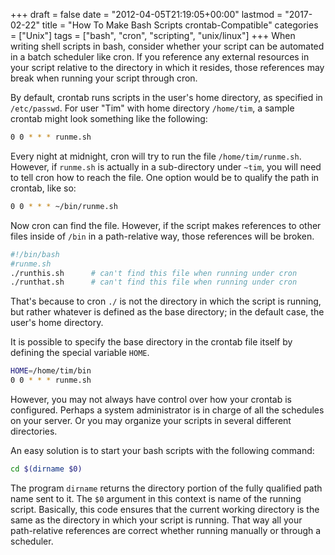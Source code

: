 +++
draft       = false
date        = "2012-04-05T21:19:05+00:00"
lastmod     = "2017-02-22"
title       = "How To Make Bash Scripts crontab-Compatible"
categories  = ["Unix"]
tags        = ["bash", "cron", "scripting", "unix/linux"]
+++
When writing shell scripts in bash, consider whether your script can be automated in a batch scheduler like cron. If you reference any external resources in your script relative to the directory in which it resides, those references may break when running your script through cron.

By default, crontab runs scripts in the user's home directory, as specified in `/etc/passwd`. For user "Tim" with home directory `/home/tim`, a sample crontab might look something like the following:

```bash
0 0 * * * runme.sh
```

Every night at midnight, cron will try to run the file `/home/tim/runme.sh`. However, if `runme.sh` is actually in a sub-directory under `~tim`, you will need to tell cron how to reach the file. One option would be to qualify the path in crontab, like so:

```bash
0 0 * * * ~/bin/runme.sh
```

Now cron can find the file. However, if the script makes references to other files inside of `/bin` in a path-relative way, those references will be broken.

```bash
#!/bin/bash
#runme.sh
./runthis.sh      # can't find this file when running under cron
./runthat.sh      # can't find this file when running under cron
```

That's because to cron `./` is not the directory in which the script is running, but rather whatever is defined as the base directory; in the default case, the user's home directory.

It is possible to specify the base directory in the crontab file itself by defining the special variable `HOME`.

```bash
HOME=/home/tim/bin
0 0 * * * runme.sh
```

However, you may not always have control over how your crontab is configured. Perhaps a system administrator is in charge of all the schedules on your server. Or you may organize your scripts in several different directories.

An easy solution is to start your bash scripts with the following command:

```bash
cd $(dirname $0)
```

The program `dirname` returns the directory portion of the fully qualified path name sent to it. The `$0` argument in this context is name of the running script. Basically, this code ensures that the current working directory is the same as the directory in which your script is running. That way all your path-relative references are correct whether running manually or through a scheduler.
